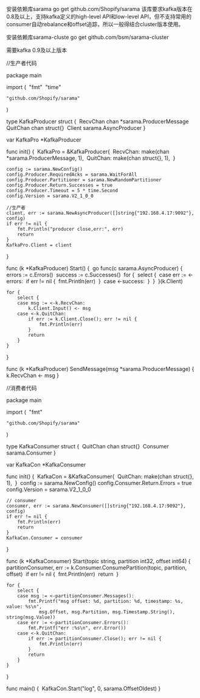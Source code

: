 安装依赖库sarama
go get github.com/Shopify/sarama
该库要求kafka版本在0.8及以上，支持kafka定义的high-level API和low-level API，但不支持常用的consumer自动rebalance和offset追踪，所以一般得结合cluster版本使用。


安装依赖库sarama-cluste
go get github.com/bsm/sarama-cluster

需要kafka 0.9及以上版本



//生产者代码

package main

import (
​	"fmt"
​	"time"

	"github.com/Shopify/sarama"
)

type KafkaProducer struct {
​	RecvChan chan *sarama.ProducerMessage
​	QuitChan chan struct{}
​	Client   sarama.AsyncProducer
}

var KafkaPro *KafkaProducer

func init() {
​	KafkaPro = &KafkaProducer{
​		RecvChan: make(chan *sarama.ProducerMessage, 1),
​		QuitChan: make(chan struct{}, 1),
​	}

	config := sarama.NewConfig()
	config.Producer.RequiredAcks = sarama.WaitForAll
	config.Producer.Partitioner = sarama.NewRandomPartitioner
	config.Producer.Return.Successes = true
	config.Producer.Timeout = 5 * time.Second
	config.Version = sarama.V2_1_0_0
	
	//生产者
	client, err := sarama.NewAsyncProducer([]string{"192.168.4.17:9092"}, config)
	if err != nil {
		fmt.Println("producer close,err:", err)
		return
	}
	KafkaPro.Client = client
}

func (k *KafkaProducer) Start() {
​	go func(c sarama.AsyncProducer) {
​		errors := c.Errors()
​		success := c.Successes()
​		for {
​			select {
​			case err := <-errors:
​				if err != nil {
​					fmt.Println(err)
​				}
​			case <-success:
​			}
​		}
​	}(k.Client)

	for {
		select {
		case msg := <-k.RecvChan:
			k.Client.Input() <- msg
		case <-k.QuitChan:
			if err := k.Client.Close(); err != nil {
				fmt.Println(err)
			}
			return
		}
	}
}

func (k *KafkaProducer) SendMessage(msg *sarama.ProducerMessage) {
​	k.RecvChan <- msg
}



//消费者代码

package main

import (
​	"fmt"

	"github.com/Shopify/sarama"
)

type KafkaConsumer struct {
​	QuitChan chan struct{}
​	Consumer sarama.Consumer
}

var KafkaCon *KafkaConsumer

func init() {
​	KafkaCon = &KafkaConsumer{
​		QuitChan: make(chan struct{}, 1),
​	}
​	config := sarama.NewConfig()
​	config.Consumer.Return.Errors = true
​	config.Version = sarama.V2_1_0_0

	// consumer
	consumer, err := sarama.NewConsumer([]string{"192.168.4.17:9092"}, config)
	if err != nil {
		fmt.Println(err)
		return
	}
	KafkaCon.Consumer = consumer
}

func (k *KafkaConsumer) Start(topic string, partition int32, offset int64) {
​	partitionConsumer, err := k.Consumer.ConsumePartition(topic, partition, offset)
​	if err != nil {
​		fmt.Println(err)
​		return
​	}

	for {
		select {
		case msg := <-partitionConsumer.Messages():
			fmt.Printf("msg offset: %d, partition: %d, timestamp: %s, value: %s\n",
				msg.Offset, msg.Partition, msg.Timestamp.String(), string(msg.Value))
		case err := <-partitionConsumer.Errors():
			fmt.Printf("err :%s\n", err.Error())
		case <-k.QuitChan:
			if err := partitionConsumer.Close(); err != nil {
				fmt.Println(err)
			}
			return
		}
	}
}

func main() {
​	KafkaCon.Start("log", 0, sarama.OffsetOldest)
}
